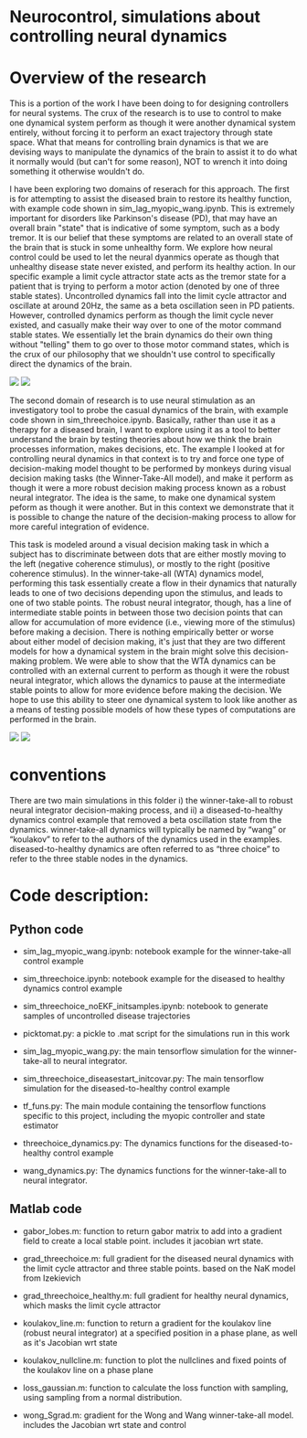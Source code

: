 # Neurocontrol, simulations about controlling neural dynamics

# Overview of the research
This is a portion of the work I have been doing to for designing controllers for neural systems. The crux of the research is to use to control to make one dynamical system perform as though it were another dynamical system entirely, without forcing it to perform an exact trajectory through state space. What that means for controlling brain dynamics is that we are devising ways to manipulate the dynamics of the brain to assist it to do what it normally would (but can't for some reason), NOT to wrench it into doing something it otherwise wouldn't do. 

I have been exploring two domains of reserach for this approach. The first is for attempting to assist the diseased brain to restore its healthy function, with example code shown in sim_lag_myopic_wang.ipynb. This is extremely important for disorders like Parkinson's disease (PD), that may have an overall brain "state" that is indicative of some symptom, such as a body tremor. It is our belief that these symptoms are related to an overall state of the brain that is stuck in some unhealthy form. We explore how neural control could be used to let the neural dyanmics operate as though that unhealthy disease state never existed, and perform its healthy action. In our specific example a limit cycle attractor state acts as the tremor state for a patient that is trying to perform a motor action (denoted by one of three stable states). Uncontrolled dynamics fall into the limit cycle attractor and oscillate at around 20Hz, the same as a beta oscillation seen in PD patients. However, controlled dynamics perform as though the limit cycle never existed, and casually make their way over to one of the motor command stable states. We essentially let the brain dynamics do their own thing without "telling" them to go over to those motor command states, which is the crux of our philosophy that we shouldn't use control to specifically direct the dynamics of the brain.

![](https://github.com/catniplab/myopiccontrol/disease_phaseportrait.jpg)
![](https://github.com/catniplab/myopiccontrol/disease_controlled.png)


The second domain of research is to use neural stimulation as an investigatory tool to probe the casual dynamics of the brain, with example code shown in sim_threechoice.ipynb. Basically, rather than use it as a therapy for a diseased brain, I want to explore using it as a tool to better understand the brain by testing theories about how we think the brain processes information, makes decisions, etc. The example I looked at for controlling neural dynamics in that context is to try and force one type of decision-making model thought to be performed by monkeys during visual decision making tasks (the Winner-Take-All model), and make it perform as though it were a more robust decision making process known as a robust neural integrator. The idea is the same, to make one dynamical system peform as though it were another. But in this context we demonstrate that it is possible to change the nature of the decision-making process to allow for more careful integration of evidence.

This task is modeled around a visual decision making task in which a subject has to discriminate between dots that are either mostly moving to the left (negative coherence stimulus), or mostly to the right (positive coherence stimulus). In the winner-take-all (WTA) dynamics model, performing this task essentially create a flow in their dynamics that naturally leads to one of two decisions depending upon the stimulus, and leads to one of two stable points. The robust neural integrator, though, has a line of intermediate stable points in between those two decision points that can allow for accumulation of more evidence (i.e., viewing more of the stimulus) before making a decision. There is nothing empirically better or worse about either model of decision making, it's just that they are two different models for how a dynamical system in the brain might solve this decision-making problem. We were able to show that the WTA dynamics can be controlled with an external current to perform as though it were the robust neural integrator, which allows the dynamics to pause at the intermediate stable points to allow for more evidence before making the decision. We hope to use this ability to steer one dynamical system to look like another as a means of testing possible models of how these types of computations are performed in the brain.

![](https://github.com/catniplab/myopiccontrol/decision_phaseportrait.jpg)
![](https://github.com/catniplab/myopiccontrol/decision_results.png)

# conventions
There are two main simulations in this folder i) the winner-take-all to robust neural integrator decision-making process, and ii) a diseased-to-healthy dynamics control example that removed a beta oscillation state from the dynamics. winner-take-all dynamics will typically be named by “wang” or “koulakov” to refer to the authors of the dynamics used in the examples. diseased-to-healthy dynamics are often referred to as “three choice” to refer to the three stable nodes in the dynamics.


# Code description:
## Python code

- sim_lag_myopic_wang.ipynb: notebook example for the winner-take-all control example
- sim_threechoice.ipynb: notebook example for the diseased to healthy dynamics control example
- sim_threechoice_noEKF_initsamples.ipynb: notebook to generate samples of uncontrolled disease trajectories

- picktomat.py: a pickle to .mat script for the simulations run in this work
- sim_lag_myopic_wang.py: the main tensorflow simulation for the winner-take-all to neural integrator.
- sim_threechoice_diseasestart_initcovar.py: The main tensorflow simulation for the diseased-to-healthy control example
- tf_funs.py: The main module containing the tensorflow functions specific to this project, including the myopic controller and state estimator
- threechoice_dynamics.py: The dynamics functions for the diseased-to-healthy control example
- wang_dynamics.py: The dynamics functions for the winner-take-all to neural integrator.


## Matlab code

- gabor_lobes.m: function to return gabor matrix to add into a gradient field to create a local stable point. includes it jacobian wrt state.

- grad_threechoice.m: full gradient for the diseased neural dynamics with the limit cycle attractor and three stable points. based on the NaK model from Izekievich

- grad_threechoice_healthy.m: full gradient for healthy neural dynamics, which masks the limit cycle attractor


- koulakov_line.m: function to return a gradient for the koulakov line (robust neural integrator) at a specified position in a phase plane, as well as it's Jacobian wrt state

- koulakov_nullcline.m: function to plot the nullclines and fixed points of the koulakov line on a phase plane

- loss_gaussian.m: function to calculate the loss function with sampling, using sampling from a normal distribution.

- wong_Sgrad.m: gradient for the Wong and Wang winner-take-all model. includes the Jacobian wrt state and control


